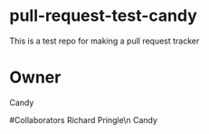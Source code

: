 # pull-request-test-candy
This is a test repo for making a pull request tracker

# Owner
Candy

#Collaborators
Richard Pringle\n 
Candy
